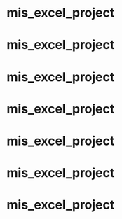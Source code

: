 # mis_excel_project
# mis_excel_project
# mis_excel_project
# mis_excel_project
# mis_excel_project
# mis_excel_project
# mis_excel_project
